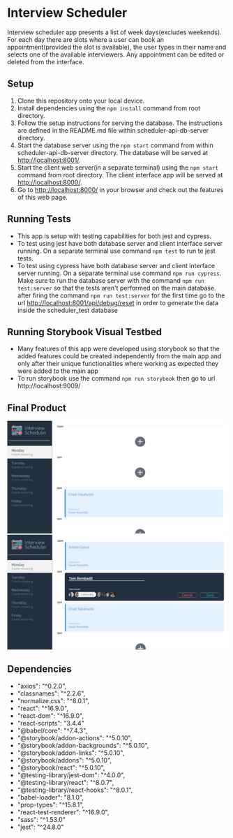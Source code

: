 # Interview Scheduler
  Interview scheduler app presents a list of week days(excludes weekends). For each day there are slots where a user can book an appointment(provided the slot is available), the user types in their name and selects one of the available interviewers. Any appointment can be edited or deleted from the interface.

## Setup
  1. Clone this repository onto your local device.
  2. Install dependencies using the `npm install` command from root directory.
  3. Follow the setup instructions for serving the database. The instructions are defined in the README.md file within scheduler-api-db-server directory.
  4. Start the database server using the `npm start` command from within scheduler-api-db-server directory. The database will be served at <http://localhost:8001/>.
  5. Start the client web server(in a separate terminal) using the `npm start` command from root directory. The client interface app will be served at <http://localhost:8000/>.
  6. Go to <http://localhost:8000/> in your browser and check out the features of this web page.

## Running Tests
  - This app is setup with testing capabilities for both jest and cypress.
  - To test using jest have both database server and client interface server running. On a separate terminal use command `npm test` to run te jest tests.
  - To test using cypress have both database server and client interface server running. On a separate terminal use command `npm run cypress`. Make sure to run the database server with the command `npm run test:server` so that the tests aren't performed on the main database. after firing the command `npm run test:server` for the first time go to the url <http://localhost:8001/api/debug/reset> in order to generate the data inside the scheduler_test database

## Running Storybook Visual Testbed
- Many features of this app were developed using storybook so that the added features could be created independently from the main app and only after their unique functionalities where working as expected they were added to the main app
- To run storybook use the command `npm run storybook` then go to url http://localhost:9009/

## Final Product
!["Screenshot of main page"](./docs/main-page.JPG)
!["Screenshot of creating a new appointment"](./docs/new-appointment.JPG)

## Dependencies
- "axios": "^0.2.0",
- "classnames": "^2.2.6",
- "normalize.css": "^8.0.1",
- "react": "^16.9.0",
- "react-dom": "^16.9.0",
- "react-scripts": "3.4.4"
- "@babel/core": "^7.4.3",
- "@storybook/addon-actions": "^5.0.10",
- "@storybook/addon-backgrounds": "^5.0.10",
- "@storybook/addon-links": "^5.0.10",
- "@storybook/addons": "^5.0.10",
- "@storybook/react": "^5.0.10",
- "@testing-library/jest-dom": "^4.0.0",
- "@testing-library/react": "^8.0.7",
- "@testing-library/react-hooks": "^8.0.1",
- "babel-loader": "8.1.0",
- "prop-types": "^15.8.1",
- "react-test-renderer": "^16.9.0",
- "sass": "^1.53.0"
- "jest": "^24.8.0"